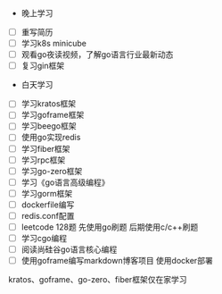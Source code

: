 + 晚上学习

- [ ] 重写简历
- [ ] 学习k8s minicube
- [ ] 观看go夜读视频，了解go语言行业最新动态
- [ ] 复习gin框架

+ 白天学习

- [ ] 学习kratos框架
- [ ] 学习goframe框架
- [ ] 学习beego框架
- [ ] 使用go实现redis
- [ ] 学习fiber框架
- [ ] 学习rpc框架
- [ ] 学习go-zero框架
- [ ] 学习《go语言高级编程》
- [ ] 学习gorm框架
- [ ] dockerfile编写
- [ ] redis.conf配置
- [ ] leetcode 128题 先使用go刷题 后期使用c/c++刷题
- [ ] 学习cgo编程
- [ ] 阅读尚硅谷go语言核心编程
- [ ] 使用goframe编写markdown博客项目 使用docker部署

kratos、goframe、go-zero、fiber框架仅在家学习
